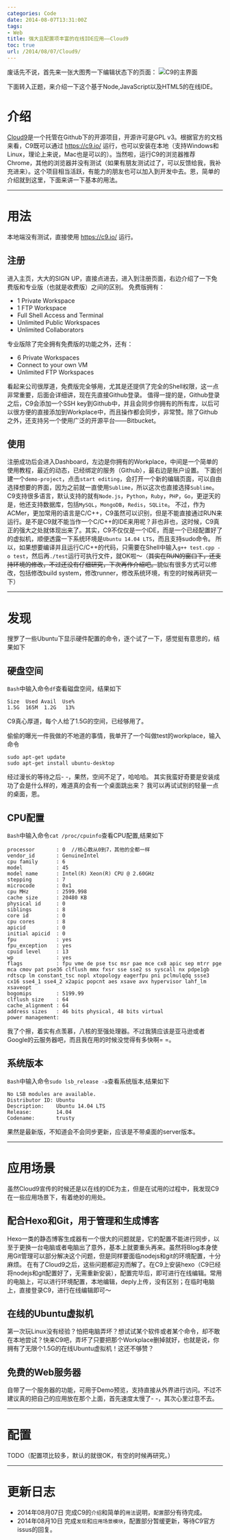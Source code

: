 ```yaml
---
categories: Code
date: 2014-08-07T13:31:00Z
tags:
- Web
title: 强大且配置项丰富的在线IDE应用——Cloud9
toc: true
url: /2014/08/07/Cloud9/
---
```


废话先不说，首先来一张大图秀一下编辑状态下的页面：
![C9的主界面](/imgs/opinion/C9-main.png)

<!--more-->

下面转入正题，来介绍一下这个基于Node,JavaScript以及HTML5的在线IDE。

# 介绍
[Cloud9](https://github.com/ajaxorg/cloud9)是一个托管在Github下的开源项目，开源许可是GPL v3。根据官方的文档来看，C9既可以通过 <https://c9.io/> 运行，也可以安装在本地（支持Windows和Linux，理论上来说，Mac也是可以的）。当然啦，运行C9的浏览器推荐Chrome，其他的浏览器并没有测试（如果有朋友测试过了，可以反馈给我，我补充进来）。这个项目相当活跃，有能力的朋友也可以加入到开发中去。恩，简单的介绍就到这里，下面来讲一下基本的用法。

---

# 用法
本地端没有测试，直接使用 <https://c9.io/> 运行。

## 注册
进入主页，大大的SIGN UP，直接点进去，进入到注册页面，右边介绍了一下免费版和专业版（也就是收费版）之间的区别。
免费版拥有：
- 1 Private Workspace
- 1 FTP Workspace
- Full Shell Access and Terminal
- Unlimited Public Workspaces
- Unlimited Collaborators

专业版除了完全拥有免费版的功能之外，还有：
- 6 Private Workspaces
- Connect to your own VM
- Unlimited FTP Workspaces

看起来公司很厚道，免费版完全够用，尤其是还提供了完全的Shell权限，这一点非常重要，后面会详细讲，现在先直接Github登录。
值得一提的是，Github登录之后，C9会添加一个SSH key到Github中，并且会同步你拥有的所有库，以后可以很方便的直接添加到Workplace中，而且操作都会同步，非常赞。除了Github之外，还支持另一个使用广泛的开源平台——Bitbucket。

## 使用
注册成功后会进入Dashboard，左边是你拥有的Workplace，中间是一个简单的使用教程，最近的动态，已经绑定的服务（Github），最右边是账户设置。
下面创建一个`demo-project`，点击`start editing`，会打开一个新的编辑页面，可以自由选择想要的界面，因为之前就一直使用`Sublime`，所以这次也直接选择`Sublime`。C9支持很多语言，默认支持的就有`Node.js`，`Python`，`Ruby`，`PHP`，`Go`，更逆天的是，他还支持数据库，包括`MySQL`，`MongoDB`，`Redis`，`SQLite`。
不过，作为ACMer，更加常用的语言是C/C++，C9虽然可以识别，但是不能直接通过RUN来运行。是不是C9就不能当作一个C/C++的IDE来用呢？非也非也，这时候，C9真正的强大之处就体现出来了。其实，C9不仅仅是一个IDE，而是一个已经配置好了的虚拟机，顺便透露一下系统环境是`Ubuntu 14.04 LTS`，而且支持sudo命令。
所以，如果想要编译并且运行C/C++的代码，只需要在Shell中输入`g++ test.cpp -o test`，然后再`./test`运行可执行文件，就OK啦～（~~其实在RUN的窗口下，还支持环境的修改，不过还没有仔细研究，下次再作介绍吧。~~貌似有很多方式可以修改，包括修改build system，修改runner，修改系统环境，有空的时候再研究一下）

---

# 发现
搜罗了一些Ubuntu下显示硬件配置的命令，逐个试了一下，感觉挺有意思的，结果如下

## 硬盘空间
`Bash`中输入命令`df`查看磁盘空间，结果如下

```
Size  Used Avail  Use%
1.5G  165M  1.2G   13%

```
C9真心厚道，每个人给了1.5G的空间，已经够用了。
>
偷偷的曝光一件我做的不地道的事情，我单开了一个叫做test的workplace，输入命令

```
sudo apt-get update
sudo apt-get install ubuntu-desktop

```
经过漫长的等待之后- -，果然，空间不足了，哈哈哈。
其实我蛮好奇要是安装成功了会是什么样的，难道真的会有一个桌面跳出来？
我可以再试试别的轻量一点的桌面，恩。

## CPU配置
`Bash`中输入命令`cat /proc/cpuinfo`查看CPU配置,结果如下

```
processor       : 0  //核心数从0到7，其他的全都一样
vendor_id       : GenuineIntel
cpu family      : 6
model           : 45
model name      : Intel(R) Xeon(R) CPU @ 2.60GHz
stepping        : 7
microcode       : 0x1
cpu MHz         : 2599.998
cache size      : 20480 KB
physical id     : 0
siblings        : 8
core id         : 0
cpu cores       : 8
apicid          : 0
initial apicid  : 0
fpu             : yes
fpu_exception   : yes
cpuid level     : 13
wp              : yes
flags           : fpu vme de pse tsc msr pae mce cx8 apic sep mtrr pge mca cmov pat pse36 clflush mmx fxsr sse sse2 ss syscall nx pdpe1gb rdtscp lm constant_tsc nopl xtopology eagerfpu pni pclmulqdq ssse3 cx16 sse4_1 sse4_2 x2apic popcnt aes xsave avx hypervisor lahf_lm xsaveopt
bogomips        : 5199.99
clflush size    : 64
cache_alignment : 64
address sizes   : 46 bits physical, 48 bits virtual
power management:

```
我了个擦，着实有点羡慕，八核的至强处理器。不过我猜应该是亚马逊或者Google的云服务器吧，而且我在用的时候没觉得有多快啊= =。


## 系统版本
`Bash`中输入命令`sudo lsb_release -a`查看系统版本,结果如下

```
No LSB modules are available.
Distributor ID: Ubuntu
Description:    Ubuntu 14.04 LTS
Release:        14.04
Codename:       trusty

```
果然是最新版，不知道会不会同步更新，应该是不带桌面的server版本。

---

# 应用场景
虽然Cloud9宣传的时候还是以在线的IDE为主，但是在试用的过程中，我发现C9在一些应用场景下，有着绝妙的用处。

## 配合Hexo和Git，用于管理和生成博客
Hexo一类的静态博客生成器有一个很大的问题就是，它的配置不能进行同步，以至于更换一台电脑或者电脑出了意外，基本上就要重头再来。虽然将Blog本身使用Git管理可以部分解决这个问题，但是同样要面临nodejs和git的环境配置，十分麻烦。
在有了Cloud9之后，这些问题都迎刃而解了。在C9上安装hexo（C9已经将nodejs和git配置好了，无需重新安装），配置完毕后，即可进行在线编辑。常用的电脑上，可以进行环境配置，本地编辑，deply上传，没有区别；在临时电脑上，直接登录C9，进行在线编辑即可～

## 在线的Ubuntu虚拟机
第一次玩Linux没有经验？怕把电脑弄坏？想试试某个软件或者某个命令，却不敢在本地尝试？快来C9吧，弄坏了只要把那个Workplace删掉就好，也就是说，你拥有了无限个1.5G的在线Ubuntu虚拟机！这还不够赞？

## 免费的Web服务器
自带了一个服务器的功能，可用于Demo预览，支持直接从外界进行访问。不过不建议真的把自己的应用放在那个上面，首先速度太慢了- -，其次心里过意不去。

---

# 配置
TODO（配置项比较多，默认的就很OK，有空的时候再研究。）

---

# 更新日志
- 2014年08月07日  完成C9的`介绍`和简单的`用法`说明，`配置`部分有待完成。
- 2014年08月10日  完成`发现`和`应用场景模块`，配置部分暂缓更新，等待C9官方issus的回复。